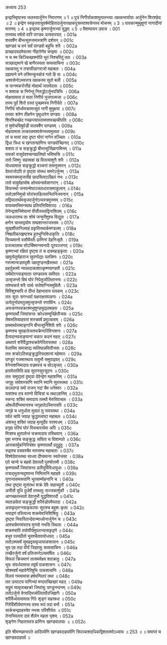 अध्यायः 253

इन्द्राभिवृष्टस्य जलस्यार्जुनेन निवारणम् ॥ 1 ॥ पुत्रं निगीर्याकाशमुत्पतन्त्याः तक्षकभार्यायाः अर्जुनेन शिरश्छेदः ॥ 2 ॥ इन्द्रेण स्वकृतवायुवर्षमोहितादर्जुनात्तक्षकपुत्रस्याश्वसेनस्य मोचनम् ॥ 3 ॥ पावकान्मुमुक्षूणां नागादीनां मारणम् ॥ 4 ॥ इन्द्रस्य कृष्णार्जुनाभ्यां युद्धम् ॥ 5 ॥
वैशम्पायन उवाच ।	001  
तस्याथ वर्षतो वारि पाण्डवः प्रत्यवारयत् ।	001a  
शरवर्षेण बीभत्सुरुत्तमास्त्राणि दर्शयन् ॥	001c  
खाण्डवं च वनं सर्वं पाण्डवो बहुभिः शरैः ।	002a  
प्राच्छादयदमेयात्मा नीहारेणेव चन्द्रमाः ॥	002c  
न च स्म किञ्चिच्छक्नोति भूतं निश्चरितुं ततः ।	003a  
सञ्छाद्यमाने खे बाणैरस्यता सव्यसाचिना ॥	003c  
तक्षकस्तु न तत्रासीन्नागराजो महाबलः ।	004a  
दह्यमाने वने तस्मिन्कुरुक्षेत्रं गतो हि सः ॥	004c  
अश्वसेनोऽभवत्तत्र तक्षकस्य सुतो बली ।	005a  
स यत्नमकरोत्तीव्रं मोक्षार्थं जातवेदसः ॥	005c  
न शशाक स निर्गन्तुं निरुद्धोऽर्जुनपत्रिभिः ।	006a  
मोक्षयामास तं माता निगीर्य भुजगात्मजा ॥	006c  
तस्य पूर्वं शिरो ग्रस्तं पुच्छमस्य निगीर्यते ।	007a  
निगीर्य सोर्ध्वमक्रामत्सुतं नागी मुमुक्षया ॥	007c  
तस्याः शरेण तीक्ष्णेन पृथुधारेण पाण्डवः ।	008a  
शिरश्चिच्छेद गच्छन्त्यास्तामपश्यच्छचीपतिः ॥	008c  
तं मुमोचयिषुर्वज्री वातवर्षेण पाण्डवम् ।	009a  
मोहयामास तत्कालमश्वसेनस्त्वमुच्यत ॥	009c  
तां च मायां तदा दृष्टा घोरां नागेन वञ्चितः ।	010a  
द्विधा त्रिधा च खगतान्प्राणिनः पाण्डवोच्छिनत् ॥	010c  
शशाप तं च सङ्क्रुद्धो बीभत्सुर्जिह्मगामिनम् ।	011a  
पावको वासुदेवश्चाप्यप्रतिष्ठो भविष्यसि ॥	011c  
ततो जिष्णुः सहस्राक्षं खं वितत्याशुगैः शरैः ।	012a  
योधयामास सङ्क्रुद्धो वञ्चनां तामनुस्मरन् ॥	012c  
देवराजोऽपि तं दृष्ट्वा संरब्धं समरेऽर्जुनम् ।	013a  
स्वमस्त्रमसृजत्तीव्रं छादयित्वाऽखिलं नभः ॥	013c  
ततो वायुर्महाघोषः क्षोभयन्सर्वसागरान् ।	014a  
वियत्स्थो जनयन्मेघाञ्जलधारासमाकुलान् ॥	014c  
ततोऽशनिमुचो घोरांस्तडित्स्तनितनिःस्वनान् ।	015a  
तद्विघातार्थमसृजदर्जुनोऽप्यस्त्रमुत्तमम् ॥	015c  
वायव्यमभिमन्त्र्याथ प्रतिपत्तिविशारदः ।	016a  
तेनेन्द्राशनिमेघानां वीर्यौजस्तद्विनाशितम् ॥	016c  
जलधाराश्च ताः शोषं जग्मुर्नेशुश्च विद्युतः ।	017a  
क्षणेन चाभवद्व्योम सम्प्रशान्तरजस्तमः ॥	017c  
सुखशीतानिलवहं प्रकृतिस्थार्कमण्डलम् ।	018a  
निष्प्रतीकारहृष्टश्च हुतभुग्विविधाकृतिः ॥	018c  
सिच्यमानो वसौघैस्तैः प्राणिनां देहनिःसृतैः ।	019a  
प्रजज्वालाथ सोऽर्चिष्मान्स्वनादैः पूरयञ्जगत् ॥	019c  
कृष्णाभ्यां रक्षितं दृष्ट्वा तं च दावमहङ्कृताः ।	020a  
खमुत्पेतुर्महाराज सुपर्णाद्याः पतत्त्रिणः ॥	020c  
गरुत्मान्वज्रसदृशैः पक्षतुण्डनखैस्तथा ।	021a  
प्रहर्तुकामो न्यपतदाकाशात्कृष्णपाण्डवौ ॥	021c  
तथैवोरगसङ्घाताः पाण्डवस्य समीपतः ।	022a  
उत्सृजन्तो विषं घोरं निपेतुर्ज्वलिताननाः ॥	022c  
तांश्चकर्त शरैः पार्थः सरोषाग्निसमुक्षितैः ।	023a  
विविशुश्चापि तं दीप्तं देहाभावाय पावकम् ॥	023c  
ततः सुराः सगन्धर्वा यक्षराक्षसपन्नगाः ।	024a  
उत्पेतुर्नादमतुलमुत्सृजन्तो रणार्थिनः ॥	024c  
अयःकणपचक्राश्मभुशुण्ड्युद्यतबाहवः ।	025a  
कृष्णपार्थौ जिघांसन्तः क्रोधसम्मूर्च्छितौजसः ॥	025c  
तेषामतिव्याहरतां शस्त्रवर्षं प्रमुञ्चताम् ।	026a  
प्रममाथोत्तमाङ्गानि बीभत्सुर्निशितैः शरैः ॥	026c  
कृष्णश्च सुमहातेजाश्चक्रेणारिविनाशनः ।	027a  
दैत्यदानवसङ्घानां चकार कदनं महत् ॥	027c  
अथापरे शरैर्विद्धाश्चक्रवेगेरितास्तथा ।	028a  
वेलामिव समासाद्य व्यतिष्ठन्नमितौजसः ॥	028c  
ततः शक्रोऽतिसङ्क्रुद्धस्त्रिदशानां महेश्वरः ।	029a  
पाण्डुरं गजमास्थाय तावुभौ समुपाद्रवत् ॥	029c  
वेगेनाशनिमादाय वज्रमस्त्रं च सोऽसृजत् ।	030a  
हतावेताविति प्राह सुरानसुरसूदनः ॥	030c  
ततः समुद्यतां दृष्ट्वा देवेन्द्रेण महाशनिम् ।	031a  
जगृहुः सर्वशस्त्राणि स्वानि स्वानि सुरास्तथा ॥	031c  
कालदण्डं यमो राजन् गदां चैव धनेश्वरः ।	032a  
पाशांश्च तत्र वरुणो विचित्रां च तथाऽशनिम् ॥	032c  
स्कन्दः शक्तिं समादाय तस्थौ मेरुरिवाचलः ।	033a  
ओषधीर्दीप्यमानाश्च जगृहातेऽस्विनावपि ॥	033c  
जगृहे च धनुर्धाता मुसलं तु जयस्तथा ।	034a  
पर्वतं चापि जग्राह क्रूद्धस्त्वष्टा महाबलः ॥	034c  
अंशस्तु शक्तिं जग्राह मृत्युर्देवः परश्वधम् ।	035a  
प्रगृह्य परिघं घोरं विचचारार्यमा अपि ॥	035c  
मित्रश्च क्षुरपर्यन्तं चक्रमादाय तस्थिवान् ।	036a  
पूषा भगश्च सङ्क्रुद्धः सविता च विशाम्पते ॥	036c  
आत्तकार्मुकनिस्त्रिंशाः कृष्णापार्थौ प्रदुद्रुवुः ।	037a  
रुद्राश्च वसवश्चैव मरुतश्च महाबलाः ॥	037c  
विश्वेदेवास्तथा साध्या दीप्यमानाः स्वतेजसा ।	038a  
एते चान्ये च बहवो देवास्तौ पुरुषोत्तमौ ॥	038c  
कृष्णपार्थौ जिघांसन्तः प्रतीयुर्विविधायुधाः ।	039a  
तत्राद्भुतान्यदृश्यन्त निमित्तानि महाहवे ॥	039c  
युगान्तसमरूपाणि भूतसम्मोहनानि च ।	040a  
तथा दृष्ट्वा सुसंरब्धं शक्रं देवैः सहाच्युतौ ॥	040c  
अभीतौ युधि दुर्धर्षौ तस्थतुः सज्जकार्मुकौ ।	041a  
आगच्छतस्ततो देवानुभौ युद्धविशारदौ ॥	041c  
व्यताडयेतां सङ्क्रुद्धौ शरैर्वज्रोपमैस्तदा ।	042a  
असकृद्भग्नसङ्कल्पाः सुराश्च बहुशः कृताः ॥	042c  
भयाद्रणं परित्यज्य शक्रमेवाभिशिश्रियुः ।	043a  
दृष्ट्वा निवारितान्देवान्माधवेनार्जुनेन च ॥	043c  
आश्चर्यमगमंस्तत्र मुनयो नभसि स्थिताः ।	044a  
शक्रश्चापि तयोर्वीर्यमुपलभ्यासकृद्रणे ॥	044c  
बभूव परमप्रीतो भूयश्चैतावयोधयत् ।	045a  
ततोऽश्मवर्षं सुमहद्व्यसृजत्पाकशासनः ॥	045c  
भूय एव तदा वीर्यं जिज्ञासुः सव्यसाचिनः ।	046a  
तच्छैरर्जुनो वर्षं प्रतिजघ्नेऽत्यमर्षितः ॥	046c  
विफलं क्रियमाणं तत्समवेक्ष्य शतक्रतुः ।	047a  
भूयः संवर्धयामास तद्वर्षं पाकशासनः ॥	047c  
सोश्मवर्षं महावेगैरिषुभिः पाकशासनिः ।	048a  
विलयं गमयामास हर्षयन्पितरं तथा ॥	048c  
तत उत्पाट्य पाणिभ्यां मन्दराच्छिखरं महत् ।	049a  
सद्रुमं व्यसृजच्छक्रो जिघांसुः पाण्डुनन्दनम् ॥	049c  
ततोऽर्जुनो वेगवद्भिर्ज्वलिताग्रैरजिह्मगैः ।	050a  
शरैर्विध्वंसयामास गिरेः शृङ्गं सहस्रधा ॥	050c  
गिरेर्विशीर्यमाणस्य तस्य रूपं तदा बभौ ।	051a  
सार्कचन्द्रग्रहस्येव नभसः परिशीर्यतः ॥	051c  
तेनाभिपतता दावं शैलेन महता भृशम् ।	052a  
शृङ्गेण निहतास्तत्र प्राणिनः खाण्डवालयाः ॥ ॥	052c  

इति श्रीमन्महाभारते आदिपर्वणि खाण्डवदाहपर्वणि त्रिपञ्चाशदधिकद्विशततमोऽध्यायः ॥ 253 ॥ ॥ समाप्तं च खाण्डवदाहपर्व ॥
